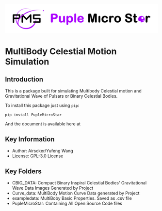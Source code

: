 ![PMS_logo_long](https://github.com/Airscker/Puple-Micro-Star/blob/Web/imgs/PMS.png?raw=true)

# MultiBody Celestial Motion Simulation

## Introduction

This is a package built for simulating Multibody Celestial motion and Gravitational Wave of Pulsars or Binary Celestial Bodies.

To install this package just using `pip`:
```
pip install PupleMicroStar
```
And the document is available here at 


## Key Information
- Author: Airscker/Yufeng Wang
- License: GPL-3.0 License

## Key Folders
- CBIG_DATA: Compact Binary Inspiral Celestial Bodies' Gravitational Wave Data Images Generated by Project
- Curve_data: MultiBody Motion Curve Data generated by Project
- exampledata: MultiBoby Basic Properties. Saved as .csv file
- PupleMicroStar: Containing All Open Source Code files